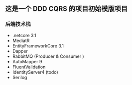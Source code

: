 ## 这是一个 DDD CQRS 的项目初始模版项目

### 后端技术栈

- .netcore 3.1
- MediatR
- EntityFrameworkCore 3.1
- Dapper
- RabbitMQ (Producer & Consumer )
- AutoMapper 9
- FluentValidation
- IdentityServer4 (todo)
- Serilog

